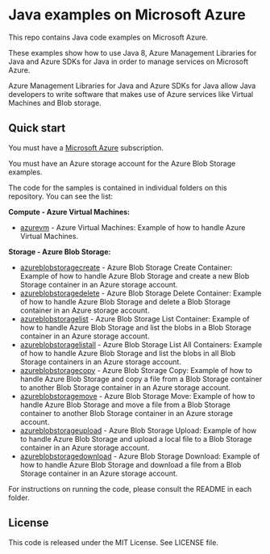 # Java examples on Microsoft Azure

This repo contains Java code examples on Microsoft Azure.

These examples show how to use Java 8, Azure Management Libraries for Java and Azure SDKs for Java in order to manage services on Microsoft Azure.

Azure Management Libraries for Java and Azure SDKs for Java allow Java developers to write software that makes use of Azure services like Virtual Machines and Blob storage.

## Quick start

You must have a [Microsoft Azure](https://azure.microsoft.com/) subscription.

You must have an Azure storage account for the Azure Blob Storage examples.

The code for the samples is contained in individual folders on this repository. You can see the list:

**Compute - Azure Virtual Machines:**

* [azurevm](/azurevm) - Azure Virtual Machines: Example of how to handle Azure Virtual Machines.

**Storage - Azure Blob Storage:**

* [azureblobstoragecreate](/azureblobstoragecreate) - Azure Blob Storage Create Container: Example of how to handle Azure Blob Storage and create a new Blob Storage container in an Azure storage account.
* [azureblobstoragedelete](/azureblobstoragedelete) - Azure Blob Storage Delete Container: Example of how to handle Azure Blob Storage and delete a Blob Storage container in an Azure storage account.
* [azureblobstoragelist](/azureblobstoragelist) - Azure Blob Storage List Container: Example of how to handle Azure Blob Storage    and list the blobs in a Blob Storage container in an Azure storage account.
* [azureblobstoragelistall](/azureblobstoragelistall) - Azure Blob Storage List All Containers: Example of how to handle Azure      Blob Storage and list the blobs in all Blob Storage containers in an Azure storage account.
* [azureblobstoragecopy](/azureblobstoragecopy) - Azure Blob Storage Copy: Example of how to handle Azure Blob Storage and copy a file from a Blob Storage container to another Blob Storage container in an Azure storage account.
* [azureblobstoragemove](/azureblobstoragemove) - Azure Blob Storage Move: Example of how to handle Azure Blob Storage and move a file from a Blob Storage container to another Blob Storage container in an Azure storage account.
* [azureblobstorageupload](/azureblobstorageupload) - Azure Blob Storage Upload: Example of how to handle Azure Blob Storage and upload a local file to a Blob Storage container in an Azure storage account.
* [azureblobstoragedownload](/azureblobstoragedownload) - Azure Blob Storage Download: Example of how to handle Azure Blob Storage and download a file from a Blob Storage container in an Azure storage account.

For instructions on running the code, please consult the README in each folder.

## License

This code is released under the MIT License. See LICENSE file.
